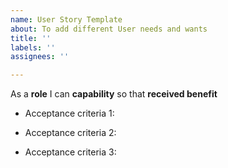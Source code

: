 ```yaml
---
name: User Story Template
about: To add different User needs and wants
title: ''
labels: ''
assignees: ''

---
```


As a **role** I can **capability** so that **received benefit**

- Acceptance criteria 1:

- Acceptance criteria 2:

- Acceptance criteria 3:

